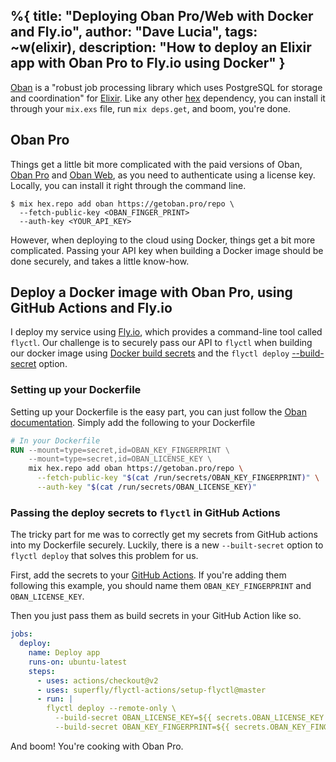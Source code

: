 %{
    title: "Deploying Oban Pro/Web with Docker and Fly.io",
    author: "Dave Lucia",
    tags: ~w(elixir),
    description: "How to deploy an Elixir app with Oban Pro to Fly.io using Docker"
}
---
[Oban](https://hexdocs.pm/oban/Oban.html) is a "robust job processing library which uses PostgreSQL for storage and coordination" for [Elixir](https://elixir-lang.org/). Like any other [hex](https://hex.pm/) dependency, you can install it through your `mix.exs` file, run `mix deps.get`, and boom, you're done.

## Oban Pro
Things get a little bit more complicated with the paid versions of Oban, [Oban Pro](https://getoban.pro/docs/pro/overview.html) and [Oban Web](https://getoban.pro/docs/web/overview.html), as you need to authenticate using a license key. Locally, you can install it right through the command line.

```shell
$ mix hex.repo add oban https://getoban.pro/repo \
  --fetch-public-key <OBAN_FINGER_PRINT>
  --auth-key <YOUR_API_KEY>
```

However, when deploying to the cloud using Docker, things get a bit more complicated. Passing your API key when building a Docker image should be done securely, and takes a little know-how.

## Deploy a Docker image with Oban Pro, using GitHub Actions and Fly.io

I deploy my service using [Fly.io](https://fly.io/), which provides a command-line tool called `flyctl`. Our challenge is to securely pass our API to `flyctl` when building our docker image using [Docker build secrets](https://docs.docker.com/develop/develop-images/build_enhancements/#new-docker-build-secret-information) and the `flyctl deploy` [--build-secret](https://fly.io/docs/reference/build-secrets/) option.

### Setting up your Dockerfile

Setting up your Dockerfile is the easy part, you can just follow the [Oban documentation](https://getoban.pro/docs/pro/docker.html). Simply add the following to your Dockerfile

```Dockerfile
# In your Dockerfile
RUN --mount=type=secret,id=OBAN_KEY_FINGERPRINT \
    --mount=type=secret,id=OBAN_LICENSE_KEY \
    mix hex.repo add oban https://getoban.pro/repo \
      --fetch-public-key "$(cat /run/secrets/OBAN_KEY_FINGERPRINT)" \
      --auth-key "$(cat /run/secrets/OBAN_LICENSE_KEY)"
```

### Passing the deploy secrets to `flyctl` in GitHub Actions

The tricky part for me was to correctly get my secrets from GitHub actions into my Dockerfile securely. Luckily, there is a new `--built-secret` option to `flyctl deploy` that solves this problem for us.

First, add the secrets to your [GitHub Actions](https://docs.github.com/en/rest/actions/secrets). If you're adding them following this example, you should name them `OBAN_KEY_FINGERPRINT` and `OBAN_LICENSE_KEY`.

Then you just pass them as build secrets in your GitHub Action like so.

```yaml
jobs:
  deploy:
    name: Deploy app
    runs-on: ubuntu-latest
    steps:
      - uses: actions/checkout@v2
      - uses: superfly/flyctl-actions/setup-flyctl@master
      - run: |
        flyctl deploy --remote-only \
          --build-secret OBAN_LICENSE_KEY=${{ secrets.OBAN_LICENSE_KEY }} \
          --build-secret OBAN_KEY_FINGERPRINT=${{ secrets.OBAN_KEY_FINGERPRINT }}
```


And boom! You're cooking with Oban Pro.

